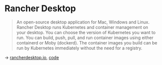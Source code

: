 # Rancher Desktop

> An open-source desktop application for Mac, Windows and Linux. Rancher Desktop runs Kubernetes and container management on your desktop. You can choose the version of Kubernetes you want to run.
You can build, push, pull, and run container images using either containerd or Moby (dockerd). The container images you build can be run by Kubernetes immediately without the need for a registry.

→ [rancherdesktop.io](https://rancherdesktop.io/), [code](https://github.com/rancher-sandbox/rancher-desktop)
